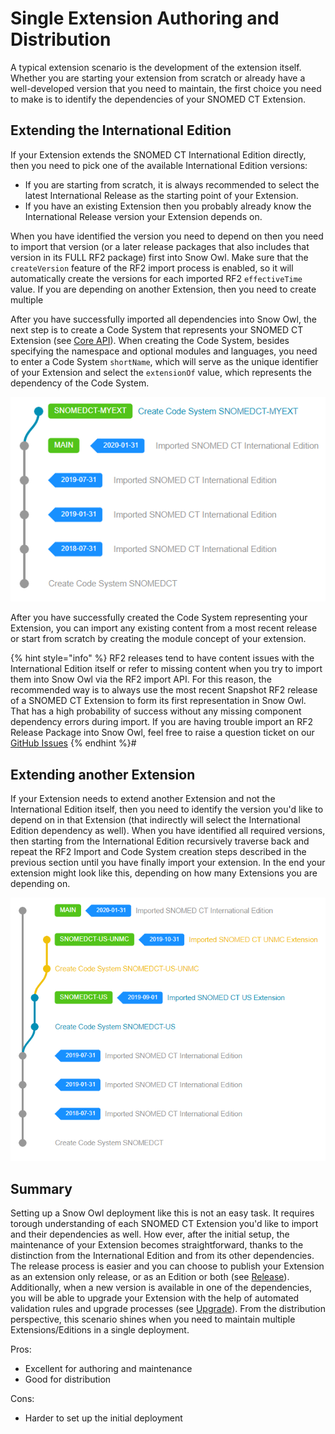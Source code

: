 # Single Extension Authoring and Distribution

A typical extension scenario is the development of the extension itself. Whether you are starting your extension from scratch or already have a well-developed version that you need to maintain, the first choice you need to make is to identify the dependencies of your SNOMED CT Extension. 

## Extending the International Edition

If your Extension extends the SNOMED CT International Edition directly, then you need to pick one of the available International Edition versions:
* If you are starting from scratch, it is always recommended to select the latest International Release as the starting point of your Extension.
* If you have an existing Extension then you probably already know the International Release version your Extension depends on.

When you have identified the version you need to depend on then you need to import that version (or a later release packages that also includes that version in its FULL RF2 package) first into Snow Owl. Make sure that the `createVersion` feature of the RF2 import process is enabled, so it will automatically create the versions for each imported RF2 `effectiveTime` value. If you are depending on another Extension, then you need to create multiple

After you have successfully imported all dependencies into Snow Owl, the next step is to create a Code System that represents your SNOMED CT Extension (see [Core API](../../api/admin/index.md)).
When creating the Code System, besides specifying the namespace and optional modules and languages, you need to enter a Code System `shortName`, which will serve as the unique identifier of your Extension and select the `extensionOf` value, which represents the dependency of the Code System.

![extension-from-scratch](../images/extension-from-scratch.png "SNOMED CT My Extension based on the International Edition 2020-01-31")

After you have successfully created the Code System representing your Extension, you can import any existing content from a most recent release or start from scratch by creating the module concept of your extension.

{% hint style="info" %}
RF2 releases tend to have content issues with the International Edition itself or refer to missing content when you try to import them into Snow Owl via the RF2 import API. For this reason, the recommended way is to always use the most recent Snapshot RF2 release of a SNOMED CT Extension to form its first representation in Snow Owl. That has a high probability of success without any missing component dependency errors during import. If you are having trouble import an RF2 Release Package into Snow Owl, feel free to raise a question ticket on our [GitHub Issues](https://github.com/b2ihealthcare/snow-owl/issues/new)
{% endhint %}#

## Extending another Extension

If your Extension needs to extend another Extension and not the International Edition itself, then you need to identify the version you'd like to depend on in that Extension (that indirectly will select the International Edition dependency as well). When you have identified all required versions, then starting from the International Edition recursively traverse back and repeat the RF2 Import and Code System creation steps described in the previous section until you have finally import your extension. In the end your extension might look like this, depending on how many Extensions you are depending on. 

![extension-extends-another](../images/extension-extends-another.png "SNOMED CT UNMC Extension 2019-10-31 extends SNOMED CT US 2019-09-01")

## Summary

Setting up a Snow Owl deployment like this is not an easy task. It requires torough understanding of each SNOMED CT Extension you'd like to import and their dependencies as well.
How ever, after the initial setup, the maintenance of your Extension becomes straightforward, thanks to the distinction from the International Edition and from its other dependencies.
The release process is easier and you can choose to publish your Extension as an extension only release, or as an Edition or both (see [Release](../release.md)).
Additionally, when a new version is available in one of the dependencies, you will be able to upgrade your Extension with the help of automated validation rules and upgrade processes (see [Upgrade](../upgrade.md)).
From the distribution perspective, this scenario shines when you need to maintain multiple Extensions/Editions in a single deployment.

Pros: 
* Excellent for authoring and maintenance
* Good for distribution

Cons:
* Harder to set up the initial deployment
